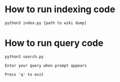# How to run indexing code

`python3 index.py [path to wiki dump]`

# How to run query code

`python3 search.py`

`Enter your query when prompt appears`

`Press 'q' to exit`